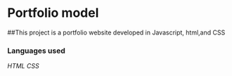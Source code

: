 # Portfolio model

##This project is a portfolio website developed in Javascript, html,and CSS

### Languages used
*HTML*
*CSS*
